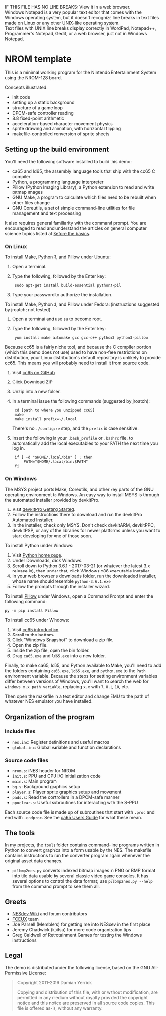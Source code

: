 IF THIS FILE HAS NO LINE BREAKS:  View it in a web browser.  
Windows Notepad is a very popular text editor that comes with the 
Windows operating system, but it doesn't recognize line breaks in 
text files made on Linux or any other UNIX-like operating system.  
Text files with UNIX line breaks display correctly in WordPad, 
Notepad++, Programmer's Notepad, Gedit, or a web browser, just 
not in Windows Notepad.

NROM template
=============

This is a minimal working program for the Nintendo Entertainment
System using the NROM-128 board.

Concepts illustrated:

* init code
* setting up a static background
* structure of a game loop
* DPCM-safe controller reading
* 8.8 fixed-point arithmetic
* acceleration-based character movement physics
* sprite drawing and animation, with horizontal flipping
* makefile-controlled conversion of sprite sheets

Setting up the build environment
--------------------------------
You'll need the following software installed to build this demo:

* ca65 and ld65, the assembly language tools that ship
  with the cc65 C compiler
* Python, a programming language interpreter
* Pillow (Python Imaging Library), a Python extension to read and
  write bitmap images
* GNU Make, a program to calculate which files need to be
  rebuilt when other files change
* GNU Coreutils, a set of simple command-line utilities for
  file management and text processing

It also requires general familiarity with the command prompt.
You are encouraged to read and understand the articles on general
computer science topics listed at [Before the basics].

[Before the basics]: http://wiki.nesdev.com/w/index.php/Before_the_basics

### On Linux

To install Make, Python 3, and Pillow under Ubuntu:

1. Open a terminal.
2. Type the following, followed by the Enter key:

        sudo apt-get install build-essential python3-pil

3. Type your password to authorize the installation.

To install Make, Python 3, and Pillow under Fedora:
(instructions suggested by jroatch; not tested)

1. Open a terminal and use `su` to become root.
2. Type the following, followed by the Enter key:

        yum install make automake gcc gcc-c++ python3 python3-pillow

Because cc65 is a fairly niche tool, and because the C compiler
portion (which this demo does not use) used to have non-free
restrictions on distribution, your Linux distribution's default
repository is unlikely to provide cc65.  This means you will
probably need to install it from source code.

1. Visit [cc65 on GitHub].
2. Click Download ZIP
3. Unzip into a new folder.
4. In a terminal issue the following commands (suggested by jroatch):

        cd [path to where you unzipped cc65]
        make
        make install prefix=~/.local

   There's no `./configure` step, and the `prefix` is case sensitive.

5. Insert the following in your `.bash_profile` or `.bashrc` file,
   to automatically add the local executables to your PATH the next
   time you log in.
   
        if [ -d "$HOME/.local/bin" ] ; then
            PATH="$HOME/.local/bin:$PATH"
        fi

[cc65 on GitHub]: https://github.com/cc65/cc65

### On Windows

The MSYS project ports Make, Coreutils, and other key parts of
the GNU operating environment to Windows.  An easy way to install
MSYS is through the automated installer provided by devkitPro.

1. Visit [devkitPro Getting Started].
2. Follow the instructions there to download and run the
   devkitPro Automated Installer.
3. In the installer, check only MSYS.  Don't check devkitARM,
   devkitPPC, devkitPSP, or any of the libraries for newer platforms
   unless you want to start developing for one of those soon.
   
To install Python under Windows:

1. Visit [Python home page].
2. Under Downloads, click Windows.
3. Scroll down to Python 3.6.1 - 2017-03-21 (or whatever the latest
   3.x release is), then under that, click Windows x86 executable
   installer.
4. In your web browser's downloads folder, run the downloaded
   installer, whose name should resemble `python-3.6.1.exe`.
5. Follow the prompts through the installer wizard.

To install [Pillow] under Windows, open a Command Prompt and enter
the following command:

    py -m pip install Pillow

To install cc65 under Windows:

1. Visit [cc65 introduction].
2. Scroll to the bottom.
3. Click "Windows Snapshot" to download a zip file.
4. Open the zip file.
5. Inside the zip file, open the bin folder.
6. Drag `ca65.exe` and `ld65.exe` into a new folder.

Finally, to make ca65, ld65, and Python available to Make, you'll
need to add the folders containing `ca65.exe`, `ld65.exe`, and
`python.exe` to the `Path` environment variable.  Because the steps
for setting environment variables differ between versions of Windows,
you'll want to search the web for `windows x.x path variable`,
replacing `x.x` with `7`, `8.1`, `10`, etc.

Then open the makefile in a text editor and change EMU to the path
of whatever NES emulator you have installed.

[devkitPro Getting Started]: http://devkitpro.org/wiki/Getting_Started
[Python home page]: https://www.python.org/
[Pillow]: https://pypi.python.org/pypi/Pillow
[cc65 introduction]: http://cc65.github.io/cc65/

Organization of the program
---------------------------

### Include files

* `nes.inc`: Register definitions and useful macros
* `global.inc`: Global variable and function declarations

### Source code files

* `nrom.s`: iNES header for NROM
* `init.s`: PPU and CPU I/O initialization code
* `main.s`: Main program
* `bg.s`: Background graphics setup
* `player.s`: Player sprite graphics setup and movement
* `pads.s`: Read the controllers in a DPCM-safe manner
* `ppuclear.s`: Useful subroutines for interacting with the S-PPU

Each source code file is made up of subroutines that start with
`.proc` and end with `.endproc`.  See the [ca65 Users Guide] for
what these mean.

[ca65 Users Guide]: http://cc65.github.io/doc/ca65.html

The tools
---------
In my projects, the `tools` folder contains command-line programs
written in Python to convert graphics into a form usable by the NES.
The makefile contains instructions to run the converter program again
whenever the original asset data changes.

* `pilbmp2nes.py` converts indexed bitmap images in PNG or BMP
  format into tile data usable by several classic video game
  consoles.  It has several options to control the data format; use
  `pilbmp2nes.py --help` from the command prompt to see them all.

Greets
------

* [NESdev Wiki] and forum contributors
* [FCEUX] team
* Joe Parsell (Memblers) for getting me into NESdev in the first place
* Jeremy Chadwick (koitsu) for more code organization tips
* Greg Caldwell of Retrotainment Games for testing the Windows
  instructions

[NESdev Wiki]: http://wiki.nesdev.com/
[FCEUX]: http://fceux.com/

Legal
-----
The demo is distributed under the following license, based on the
GNU All-Permissive License:

> Copyright 2011-2016 Damian Yerrick
> 
> Copying and distribution of this file, with or without
> modification, are permitted in any medium without royalty provided
> the copyright notice and this notice are preserved in all source
> code copies.  This file is offered as-is, without any warranty.

